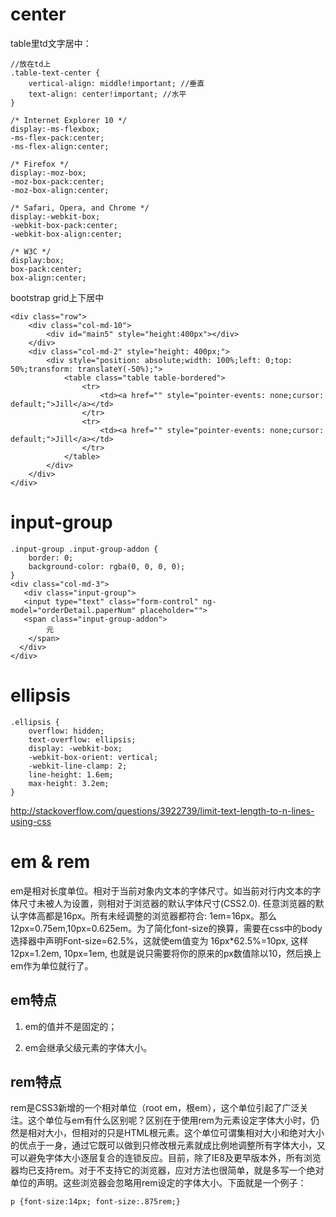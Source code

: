 # center

table里td文字居中：
```
//放在td上
.table-text-center {
    vertical-align: middle!important; //垂直
    text-align: center!important; //水平
}

/* Internet Explorer 10 */
display:-ms-flexbox;
-ms-flex-pack:center;
-ms-flex-align:center;

/* Firefox */
display:-moz-box;
-moz-box-pack:center;
-moz-box-align:center;

/* Safari, Opera, and Chrome */
display:-webkit-box;
-webkit-box-pack:center;
-webkit-box-align:center;

/* W3C */
display:box;
box-pack:center;
box-align:center;
```

bootstrap grid上下居中

```
<div class="row">
    <div class="col-md-10">
        <div id="main5" style="height:400px"></div>
    </div>
    <div class="col-md-2" style="height: 400px;">
        <div style="position: absolute;width: 100%;left: 0;top: 50%;transform: translateY(-50%);">
            <table class="table table-bordered">
                <tr>
                    <td><a href="" style="pointer-events: none;cursor: default;">Jill</a></td>
                </tr>
                <tr>
                    <td><a href="" style="pointer-events: none;cursor: default;">Jill</a></td>
                </tr>
            </table>
        </div>
    </div>
</div>
```

# input-group

```
.input-group .input-group-addon {
    border: 0;
    background-color: rgba(0, 0, 0, 0);
}
<div class="col-md-3">
   <div class="input-group">
   <input type="text" class="form-control" ng-model="orderDetail.paperNum" placeholder="">
   <span class="input-group-addon">
		元
	</span>
  </div>
</div>
```

# ellipsis

```
.ellipsis {
    overflow: hidden;
    text-overflow: ellipsis;
    display: -webkit-box;
    -webkit-box-orient: vertical;
    -webkit-line-clamp: 2;
    line-height: 1.6em;
    max-height: 3.2em;
}
```
http://stackoverflow.com/questions/3922739/limit-text-length-to-n-lines-using-css

# em & rem

em是相对长度单位。相对于当前对象内文本的字体尺寸。如当前对行内文本的字体尺寸未被人为设置，则相对于浏览器的默认字体尺寸(CSS2.0). 任意浏览器的默认字体高都是16px。所有未经调整的浏览器都符合: 1em=16px。那么12px=0.75em,10px=0.625em。为了简化font-size的换算，需要在css中的body选择器中声明Font-size=62.5%，这就使em值变为 16px*62.5%=10px, 这样12px=1.2em, 10px=1em, 也就是说只需要将你的原来的px数值除以10，然后换上em作为单位就行了。

## em特点

1. em的值并不是固定的；

2. em会继承父级元素的字体大小。

## rem特点

rem是CSS3新增的一个相对单位（root em，根em），这个单位引起了广泛关注。这个单位与em有什么区别呢？区别在于使用rem为元素设定字体大小时，仍然是相对大小，但相对的只是HTML根元素。这个单位可谓集相对大小和绝对大小的优点于一身，通过它既可以做到只修改根元素就成比例地调整所有字体大小，又可以避免字体大小逐层复合的连锁反应。目前，除了IE8及更早版本外，所有浏览器均已支持rem。对于不支持它的浏览器，应对方法也很简单，就是多写一个绝对单位的声明。这些浏览器会忽略用rem设定的字体大小。下面就是一个例子：

```
p {font-size:14px; font-size:.875rem;}
```
